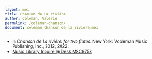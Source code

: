 ```yaml
---
layout: mei
title: Chanson de La riviére
author: Coleman, Valerie
permalink: /coleman-chanson/
document: coleman_chanson_de_la_riviere.mei
---
```


- In *Chanson de La riviére: for two flutes.* New York: Vcoleman Music Publishing, Inc., 2012, 2022.
- <a href="https://tufts.primo.exlibrisgroup.com/permalink/01TUN_INST/1kc9gia/alma991018754495503851" target="_blank">Music Library Inquire @ Desk MSC9758</a>
